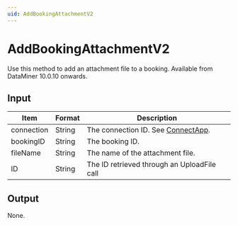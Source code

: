 ```yaml
---
uid: AddBookingAttachmentV2
---
```


# AddBookingAttachmentV2

Use this method to add an attachment file to a booking. Available from DataMiner 10.0.10 onwards.

## Input

| Item       | Format | Description                                          |
|------------|--------|------------------------------------------------------|
| connection | String | The connection ID. See [ConnectApp](xref:ConnectApp). |
| bookingID  | String | The booking ID.                                      |
| fileName   | String | The name of the attachment file.                     |
| ID         | String | The ID retrieved through an UploadFile call          |

## Output

None.
